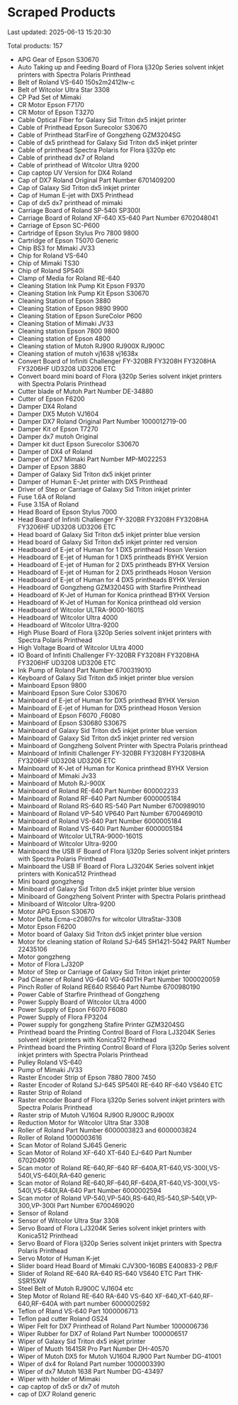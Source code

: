 # Scraped Products

Last updated: 2025-06-13 15:20:30

Total products: 157

- APG Gear of Epson S30670
- Auto Taking up and Feeding Board of Flora lj320p Series solvent inkjet printers with Spectra Polaris Printhead
- Belt of Roland VS-640 150s2m2412lw-c
- Belt of Witcolor Ultra Star 3308
- CP Pad Set of Mimaki
- CR Motor Epson F7170
- CR Motor of Epson T3270
- Cable Optical Fiber for Galaxy Sid Triton dx5 inkjet printer
- Cable of Printhead Epson Surecolor S30670
- Cable of Printhead StarFire of Gongzheng GZM3204SG
- Cable of dx5 printhead for Galaxy Sid Triton dx5 inkjet printer
- Cable of printhead Spectra Polaris for Flora lj320p etc
- Cable of printhead dx7 of Roland
- Cable of printhead of Witcolor Ultra 9200
- Cap captop UV Version for DX4 Roland
- Cap of DX7 Roland Original Part Number 6701409200
- Cap of Galaxy Sid Triton dx5 inkjet printer
- Cap of Human E-jet with DX5 Printhead
- Cap of dx5 dx7 printhead of mimaki
- Carriage Board of Roland SP-540i SP300I
- Carriage Board of Roland XF-640 X5-640 Part Number 6702048041
- Carriage of Epson SC-P600
- Cartridge of Epson Stylus Pro 7800 9800
- Cartridge of Epson T5070 Generic
- Chip BS3 for Mimaki JV33
- Chip for Roland VS-640
- Chip of Mimaki TS30
- Chip of Roland SP540i
- Clamp of Media for Roland RE-640
- Cleaning Station Ink Pump Kit Epson F9370
- Cleaning Station Ink Pump Kit Epson S30670
- Cleaning Station of Epson 3880
- Cleaning Station of Epson 9890 9900
- Cleaning Station of Epson SureColor P600
- Cleaning Station of Mimaki JV33
- Cleaning station Epson 7800 9800
- Cleaning station of Epson 4800
- Cleaning station of Mutoh RJ900 RJ900X RJ900C
- Cleaning station of mutoh vj1638 vj1638x
- Convert Board of Infiniti Challenger FY-320BR FY3208H FY3208HA FY3206HF UD3208 UD3206 ETC
- Convert board mini board of Flora lj320p Series solvent inkjet printers with Spectra Polaris Printhead
- Cutter blade of Mutoh Part Number DE-34880
- Cutter of Epson F6200
- Damper DX4 Roland
- Damper DX5 Mutoh VJ1604
- Damper DX7 Roland Original Part Number 1000012719-00
- Damper Kit of Epson T7270
- Damper dx7 mutoh Original
- Damper kit duct Epson Surecolor S30670
- Damper of DX4 of Roland
- Damper of DX7 Mimaki Part Number MP-M022253
- Damper of Epson 3880
- Damper of Galaxy Sid Triton dx5 inkjet printer
- Damper of Human E-Jet printer with DX5 Printhead
- Driver of Step or Carriage of Galaxy Sid Triton inkjet printer
- Fuse 1.6A of Roland
- Fuse 3.15A of Roland
- Head Board of Epson Stylus 7000
- Head Board of Infiniti Challenger FY-320BR FY3208H FY3208HA FY3206HF UD3208 UD3206 ETC
- Head board of Galaxy Sid Triton dx5 inkjet printer blue version
- Head board of Galaxy Sid Triton dx5 inkjet printer red version
- Headboard of E-jet of Human for 1 DX5 printhead Hoson Version
- Headboard of E-jet of Human for 1 DX5 printheads BYHX Version
- Headboard of E-jet of Human for 2 DX5 printheads BYHX Version
- Headboard of E-jet of Human for 2 DX5 printheads Hoson Version
- Headboard of E-jet of Human for 4 DX5 printheads BYHX Version
- Headboard of Gongzheng GZM3204SG with Starfire Printhead
- Headboard of K-Jet of Human for Konica printhead BYHX Version
- Headboard of K-Jet of Human for Konica printhead old version
- Headboard of Witcolor ULTRA-9000-1601S
- Headboard of Witcolor Ultra 4000
- Headboard of Witcolor Ultra-9200
- High Pluse Board of Flora lj320p Series solvent inkjet printers with Spectra Polaris Printhead
- High Voltage Board of Witcolor ULtra 4000
- IO Board of Infiniti Challenger FY-320BR FY3208H FY3208HA FY3206HF UD3208 UD3206 ETC
- Ink Pump of Roland Part Number 6700319010
- Keyboard of Galaxy Sid Triton dx5 inkjet printer blue version
- Mainboard Epson 9800
- Mainboard Epson Sure Color S30670
- Mainboard of E-jet of Human for DX5 printhead BYHX Version
- Mainboard of E-jet of Human for DX5 printhead Hoson Version
- Mainboard of Epson F6070 ,F6080
- Mainboard of Epson S30680 S30675
- Mainboard of Galaxy Sid Triton dx5 inkjet printer blue version
- Mainboard of Galaxy Sid Triton dx5 inkjet printer red version
- Mainboard of Gongzheng Solvent Printer with Spectra Polaris printhead
- Mainboard of Infiniti Challenger FY-320BR FY3208H FY3208HA FY3206HF UD3208 UD3206 ETC
- Mainboard of K-Jet of Human for Konica printhead BYHX Version
- Mainboard of Mimaki Jv33
- Mainboard of Mutoh RJ-900X
- Mainboard of Roland RE-640 Part Number 600002233
- Mainboard of Roland RF-640 Part Number 6000005184
- Mainboard of Roland RS-640 RS-540 Part Number 6700989010
- Mainboard of Roland VP-540 VP640 Part Number 6700469010
- Mainboard of Roland VS-640 Part Number 6000005184
- Mainboard of Roland VS-640i Part Number 6000005184
- Mainboard of Witcolor ULTRA-9000-1601S
- Mainboard of Witcolor Ultra-9200
- Mainboard the USB IF Board of  Flora lj320p Series solvent inkjet printers with Spectra Polaris Printhead
- Mainboard the USB IF Board of Flora LJ3204K Series solvent inkjet printers with Konica512 Printhead
- Mini board gongzheng
- Miniboard of Galaxy Sid Triton dx5 inkjet printer blue version
- Miniboard of Gongzheng Solvent Printer with Spectra Polaris printhead
- Miniboard of Witcolor Ultra-9200
- Motor APG Epson S30670
- Motor Delta Ecma-c20807rs for witcolor UltraStar-3308
- Motor Epson F6200
- Motor board of Galaxy Sid Triton dx5 inkjet printer blue version
- Motor for cleaning station of Roland SJ-645 SH1421-5042 PART Number 22435106
- Motor gongzheng
- Motor of Flora LJ320P
- Motor of Step or Carriage of Galaxy Sid Triton inkjet printer
- Pad Cleaner of Roland VG-640 VG-640TH Part Number 1000020059
- Pinch Roller of Roland RE640 RS640 Part Numbe 6700980190
- Power Cable of Starfire Printhead of Gongzheng
- Power Supply Board of Witcolor ULtra 4000
- Power Supply of Epson F6070 F6080
- Power Supply of Flora FP3204
- Power supply for gongzheng Stafire Printer  GZM3204SG
- Printhead board the Printing Control Board of Flora LJ3204K Series solvent inkjet printers with Konica512 Printhead
- Printhead board the Printing Control Board of Flora lj320p Series solvent inkjet printers with Spectra Polaris Printhead
- Pulley Roland VS-640
- Pump of Mimaki JV33
- Raster Encoder Strip of Epson 7880 7800 7450
- Raster Encoder of Roland SJ-645 SP540I RE-640 RF-640 VS640 ETC
- Raster Strip of Roland
- Raster encoder Board of Flora lj320p Series solvent inkjet printers with Spectra Polaris Printhead
- Raster strip of Mutoh VJ1604 RJ900 RJ900C RJ900X
- Reduction Motor for Witcolor Ultra Star 3308
- Roller of Roland  Part Number 6000003823 and 6000003824
- Roller of Roland 1000003616
- Scan Motor of Roland SJ645 Generic
- Scan Motor of Roland XF-640 XT-640 EJ-640 Part Number 6702049010
- Scan motor of Roland RE-640,RF-640 RF-640A,RT-640,VS-300I,VS-540I,VS-640I,RA-640 generic
- Scan motor of Roland RE-640,RF-640,RF-640A,RT-640,VS-300I,VS-540I,VS-640I,RA-640 Part Number 6000002594
- Scan motor of Roland VP-540,VP-540i,RS-640,RS-540,SP-540I,VP-300,VP-300I Part Number 6700469020
- Sensor of Roland
- Sensor of Witcolor Ultra Star 3308
- Servo Board of Flora LJ3204K Series solvent inkjet printers with Konica512 Printhead
- Servo Board of Flora lj320p Series solvent inkjet printers with Spectra Polaris Printhead
- Servo Motor of Human K-jet
- Slider board Head Board of Mimaki CJV300-160BS E400833-2 PB/F
- Slider of Roland RE-640 RA-640 RS-640 VS640 ETC Part THK-SSR15XW
- Steel Belt of Mutoh RJ900C VJ1604 etc
- Step Motor of Roland RE-640 RA-640 VS-640 XF-640,XT-640,RF-640,RF-640A with part number 6000002592
- Teflon of Rland VS-640 Part 1000006713
- Teflon pad cutter Roland GS24
- Wiper Felt for DX7 Printhead of Roland Part Number 1000006736
- Wiper Rubber for DX7 of Roland Part Number 1000006517
- Wiper of Galaxy Sid Triton dx5 inkjet printer
- Wiper of Muoth 1641SR Pro Part Number DH-40570
- Wiper of Mutoh DX5 for Mutoh VJ1604 RJ900 Part Number DG-41001
- Wiper of dx4 for Roland Part number 1000003390
- Wiper of dx7 Mutoh 1638 Part Number DG-43497
- Wiper with holder of Mimaki
- cap captop of dx5 or dx7 of mutoh
- cap of DX7 Roland generic
